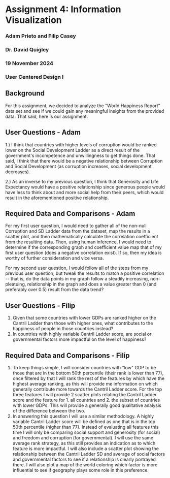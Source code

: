 # Assignment 4: Information Visualization

### Adam Prieto and Filip Casey
### Dr. David Quigley
### 19 November 2024
### User Centered Design I


## Background

For this assignment, we decided to analyze the "World Happiness Report" data set and see if we could gain any meaningful insights from the provided data. That said, here is our assignment. 

## User Questions - Adam

1.) I think that countries with higher levels of corruption would be ranked lower on the Social Development Ladder as a direct result of the government's incompetence and unwillingness to get things done. That said, I think that there would be a negative relationship between Corruption and Social Development (as corruption increases, social development decreases).

2.) As an inverse to my previous question, I think that Generosity and Life Expectancy would have a positive relationship since generous people would have less to think about and more social help from their peers, which would result in the aforementioned positive relationship. 

## Required Data and Comparisons - Adam

For my first user question, I would need to gather all of the non-null Corruption and SD Ladder data from the dataset, map the results in a scatter plot, and then mathematically calculate the correlation coefficient from the resulting data. Then, using human inference, I would need to determine if the corresponding graph and coefficient value map that of my first user question (does a negative correlation exist). If so, then my idea is worthy of further consideration and vice versa. 

For my second user question, I would follow all of the steps from my previous user question, but tweak the results to match a positive correlation -- that is, do the data points in my graph follow a steadily increasing, non-pleatuing, relationship in the graph and does a value greater than 0 (and preferably over 0.5) result from the data trend? 

## User Questions - Filip

1. Given that some countries with lower GDPs are ranked higher on the Cantril Ladder than those with higher ones, what
contributes to the happiness of people in those countries instead?
2. In countries with highly variable Cantril Ladder score, are social or governmental factors more impactful on the
level of happiness?

## Required Data and Comparisons - Filip

1. To keep things simple, I will consider countries with "low" GDP to be those that are in the bottom 50th percentile
   (their rank is lower than 77), once filtered by that I will rank the rest of the features by which have the highest
    average ranking, as this will provide me information on which generally contribute more towards the Cantril Ladder 
    score. For the top three features I will provide 2 scatter plots relating the Cantril Ladder score and the feature 
    for 1. all countries and 2. the subset of countries with lower GDPs. This will provide a generally good qualitative
    analysis of the difference between the two.
2. In answering this question I will use a similar methodology. A highly variable Cantril Ladder score will be defined
    as one that is in the top 50th percentile (higher than 77). Instead of evaluating all features this time I will only
    be comparing social support and generosity (for social) and freedom and corruption (for governmental). I will use 
    the same average rank strategy, as this still provides an indication as to which feature is more impactful. I will
    also include a scatter plot showing the relationship between the Cantril Ladder SD and average of social factors 
    and governmental factors to see if a relationship is clearly portrayed there. I will also plot a map of the world
    coloring which factor is more influential to see if geography plays some role in this preference.